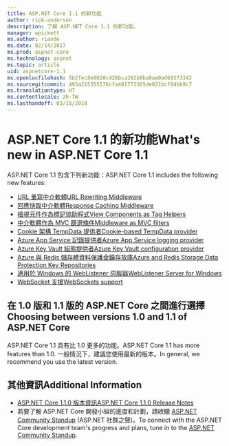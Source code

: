 ```yaml
---
title: ASP.NET Core 1.1 的新功能
author: rick-anderson
description: 了解 ASP.NET Core 1.1 的新功能。
manager: wpickett
ms.author: riande
ms.date: 02/14/2017
ms.prod: aspnet-core
ms.technology: aspnet
ms.topic: article
uid: aspnetcore-1.1
ms.openlocfilehash: 5b2fec8e8028c426bca282b8ba0ae0ad69373342
ms.sourcegitcommit: 493a215355576cfa481773365de021bcf04bb9c7
ms.translationtype: HT
ms.contentlocale: zh-TW
ms.lasthandoff: 03/15/2018
---
```

# <a name="whats-new-in-aspnet-core-11"></a><span data-ttu-id="219b4-103">ASP.NET Core 1.1 的新功能</span><span class="sxs-lookup"><span data-stu-id="219b4-103">What's new in ASP.NET Core 1.1</span></span>

<span data-ttu-id="219b4-104">ASP.NET Core 1.1 包含下列新功能：</span><span class="sxs-lookup"><span data-stu-id="219b4-104">ASP.NET Core 1.1 includes the following new features:</span></span>

- [<span data-ttu-id="219b4-105">URL 重寫中介軟體</span><span class="sxs-lookup"><span data-stu-id="219b4-105">URL Rewriting Middleware</span></span>](xref:fundamentals/url-rewriting)
- [<span data-ttu-id="219b4-106">回應快取中介軟體</span><span class="sxs-lookup"><span data-stu-id="219b4-106">Response Caching Middleware</span></span>](xref:performance/caching/middleware)
- [<span data-ttu-id="219b4-107">檢視元件作為標記協助程式</span><span class="sxs-lookup"><span data-stu-id="219b4-107">View Components as Tag Helpers</span></span>](xref:mvc/views/view-components#invoking-a-view-component-as-a-tag-helper)
- [<span data-ttu-id="219b4-108">中介軟體作為 MVC 篩選條件</span><span class="sxs-lookup"><span data-stu-id="219b4-108">Middleware as MVC filters</span></span>](xref:mvc/controllers/filters#using-middleware-in-the-filter-pipeline)
- [<span data-ttu-id="219b4-109">Cookie 架構 TempData 提供者</span><span class="sxs-lookup"><span data-stu-id="219b4-109">Cookie-based TempData provider</span></span>](xref:fundamentals/app-state#tempdata)
- [<span data-ttu-id="219b4-110">Azure App Service 記錄提供者</span><span class="sxs-lookup"><span data-stu-id="219b4-110">Azure App Service logging provider</span></span>](xref:fundamentals/logging/index#appservice)
- [<span data-ttu-id="219b4-111">Azure Key Vault 組態提供者</span><span class="sxs-lookup"><span data-stu-id="219b4-111">Azure Key Vault configuration provider</span></span>](xref:security/key-vault-configuration)
- [<span data-ttu-id="219b4-112">Azure 與 Redis 儲存體資料保護金鑰存放庫</span><span class="sxs-lookup"><span data-stu-id="219b4-112">Azure and Redis Storage Data Protection Key Repositories</span></span>](xref:security/data-protection/implementation/key-storage-providers#azure-and-redis)
- [<span data-ttu-id="219b4-113">適用於 Windows 的 WebListener 伺服器</span><span class="sxs-lookup"><span data-stu-id="219b4-113">WebListener Server for Windows</span></span>](xref:fundamentals/servers/weblistener)
- [<span data-ttu-id="219b4-114">WebSocket 支援</span><span class="sxs-lookup"><span data-stu-id="219b4-114">WebSockets support</span></span>](xref:fundamentals/websockets)

## <a name="choosing-between-versions-10-and-11-of-aspnet-core"></a><span data-ttu-id="219b4-115">在 1.0 版和 1.1 版的 ASP.NET Core 之間進行選擇</span><span class="sxs-lookup"><span data-stu-id="219b4-115">Choosing between versions 1.0 and 1.1 of ASP.NET Core</span></span>

<span data-ttu-id="219b4-116">ASP.NET Core 1.1 具有比 1.0 更多的功能。</span><span class="sxs-lookup"><span data-stu-id="219b4-116">ASP.NET Core 1.1 has more features than 1.0.</span></span> <span data-ttu-id="219b4-117">一般情況下，建議您使用最新的版本。</span><span class="sxs-lookup"><span data-stu-id="219b4-117">In general, we recommend you use the latest version.</span></span>

## <a name="additional-information"></a><span data-ttu-id="219b4-118">其他資訊</span><span class="sxs-lookup"><span data-stu-id="219b4-118">Additional Information</span></span>

- [<span data-ttu-id="219b4-119">ASP.NET Core 1.1.0 版本資訊</span><span class="sxs-lookup"><span data-stu-id="219b4-119">ASP.NET Core 1.1.0 Release Notes</span></span>](https://github.com/aspnet/Home/releases/tag/1.1.0)
- <span data-ttu-id="219b4-120">若要了解 ASP.NET Core 開發小組的進度和計劃，請收聽 [ASP.NET Community Standup](https://live.asp.net/) (ASP.NET 社群之聲)。</span><span class="sxs-lookup"><span data-stu-id="219b4-120">To connect with the ASP.NET Core development team's progress and plans, tune in to the [ASP.NET Community Standup](https://live.asp.net/).</span></span>
